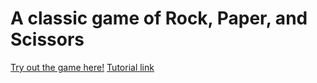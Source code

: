 <!DOCTYPE html>
<html>
<body>
<h1> A classic game of Rock, Paper, and Scissors </h1>
<a href="https://nnmai-mabel.github.io/rock-paper-scissors-game/" target="_blank">Try out the game here!</a>
<a href="https://www.youtube.com/watch?v=jaVNP3nIAv0&pp=ygUXcm9jayBwYXBlciBzY2lzc29ycyB3ZWI%3D" target="_blank">Tutorial link</a>
</body>
</html>
